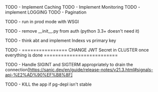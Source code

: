 TODO - Implement Caching
TODO - Implement Monitoring
TODO - implement LOGGING
TODO - Pagination

TODO - run in prod mode with WSGI

TODO - remove \_\_init\_\_.py from auth (python 3.3+ doesn't need it)

TODO - think abt and implement Indexs vs primary key

TODO - ================ CHANGE JWT Secret in CLUSTER once everything is done ==========================

TODO - Handle SIGINT and SIGTERM appropriately to drain the connection[https://sanic.dev/en/guide/release-notes/v21.3.html#signals-api-%E2%AD%90%EF%B8%8F]

TODO - KILL the app if pg-depl isn't stable
